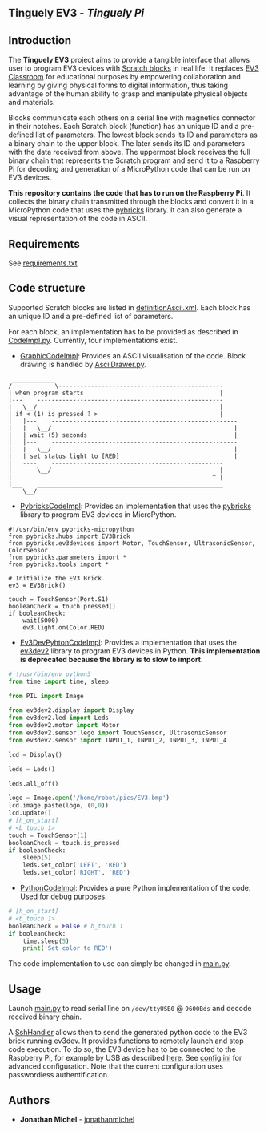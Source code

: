 ## Tinguely EV3 - *Tinguely Pi*

## Introduction

The **Tinguely EV3** project aims to provide a tangible interface that allows user to program EV3 devices with [Scratch blocks](https://scratch.mit.edu/ev3) in real life. It replaces [EV3 Classroom](https://education.lego.com/en-us/downloads/mindstorms-ev3/software#downloads) for educational purposes by empowering collaboration and learning by giving physical forms to digital information, thus taking advantage of the human ability to grasp and manipulate physical objects and materials. 

Blocks communicate each others on a serial line with magnetics connector in their notches. Each Scratch block (function) has an unique ID and a pre-defined list of parameters. The lowest block sends its ID and parameters as a binary chain to the upper block. The later sends its ID and parameters with the data received from above. The uppermost block receives the full binary chain that represents the Scratch program and send it to a Raspberry Pi for decoding and generation of a MicroPython code that can be run on EV3 devices.   

**This repository contains the code that has to run on the Raspberry Pi**. It collects the binary chain transmitted through the blocks and convert it in a MicroPython code that uses the [pybricks](https://pybricks.com/ev3-micropython/index.html) library. It can also generate a visual representation of the code in ASCII.   



## Requirements
See [requirements.txt](requirements.txt)

## Code structure

Supported Scratch blocks are listed in [definitionAscii.xml](definitionAscii.xml). Each block has an unique ID and a pre-defined list of parameters.

For each block, an implementation has to be provided as described in [CodeImpl.py](CodeImplementations/CodeImpl.py). Currently, four implementations exist.   

- [GraphicCodeImpl](CodeImplementations/GraphicCodeImpl.py): Provides an ASCII visualisation of the code. Block drawing is handled by [AsciiDrawer.py](CodeImplementations/AsciiDrawer.py).

```
 ____________
/            \----------------------------------------------
| when program starts                                      |
|---    ----------------------------------------------------
|   \__/                                                   |
| if < (1) is pressed ? >                                  |
|   |---    ----------------------------------------------------
|   |   \__/                                                   |
|   | wait (5) seconds                                         |
|   |---    ----------------------------------------------------
|   |   \__/                                                   |
|   | set status light to [RED]                                |
|   ----    ------------------------------------------------
|       \__/                                               |
|                                                        ^ |
|___    ____________________________________________________
    \__/
```
- [PybricksCodeImpl](CodeImplementations/PybricksCodeImpl.py): Provides an implementation that uses the [pybricks](https://pybricks.com/ev3-micropython/index.html) library to program EV3 devices in MicroPython.

```
#!/usr/bin/env pybricks-micropython
from pybricks.hubs import EV3Brick
from pybricks.ev3devices import Motor, TouchSensor, UltrasonicSensor, ColorSensor
from pybricks.parameters import *
from pybricks.tools import *

# Initialize the EV3 Brick.
ev3 = EV3Brick()

touch = TouchSensor(Port.S1)
booleanCheck = touch.pressed()
if booleanCheck:
    wait(5000)
    ev3.light.on(Color.RED)

```

- [Ev3DevPyhtonCodeImpl](CodeImplementations/Ev3DevPythonCodeImpl.py): Provides a implementation that uses the [ev3dev2](https://pypi.org/project/python-ev3dev2/) library to program EV3 devices in Python. **This implementation is deprecated because the library is to slow to import.** 

```python
# !/usr/bin/env python3
from time import time, sleep

from PIL import Image

from ev3dev2.display import Display
from ev3dev2.led import Leds
from ev3dev2.motor import Motor
from ev3dev2.sensor.lego import TouchSensor, UltrasonicSensor
from ev3dev2.sensor import INPUT_1, INPUT_2, INPUT_3, INPUT_4 

lcd = Display()

leds = Leds()

leds.all_off()

logo = Image.open('/home/robot/pics/EV3.bmp')
lcd.image.paste(logo, (0,0))
lcd.update()
# [h_on_start]
# <b_touch 1>
touch = TouchSensor(1)
booleanCheck = touch.is_pressed
if booleanCheck:
    sleep(5)
    leds.set_color('LEFT', 'RED')
	leds.set_color('RIGHT', 'RED')
```

- [PythonCodeImpl](CodeImplementations/PythonCodeImpl.py): Provides a pure Python implementation of the code. Used for debug purposes.

```python
# [h_on_start]
# <b_touch 1>
booleanCheck = False # b_touch 1
if booleanCheck: 
	time.sleep(5)
	print('Set color to RED')
```
 
The code implementation to use can simply be changed in [main.py](https://github.com/jonathanmichel/SPS_TinguelyPi/blob/3f8258f3b07d2a0a95b04eca9ee21b15a865daf3/main.py#L16). 

## Usage

Launch [main.py](main.py) to read serial line on `/dev/ttyUSB0` @ `9600Bds` and decode received binary chain.

A [SshHandler](SshHandler.py) allows then to send the generated python code to the EV3 brick running ev3dev. It provides functions to remotely launch and stop code execution. To do so, the EV3 device has to be connected to the Raspberry Pi, for example by USB as described [here](https://www.ev3dev.org/docs/tutorials/connecting-to-the-internet-via-usb/). See [config.ini](config.ini) for advanced configuration. Note that the current configuration uses passwordless authentification.  
 
## Authors

* **Jonathan Michel** - [jonathanmichel](https://github.com/jonathanmichel) 